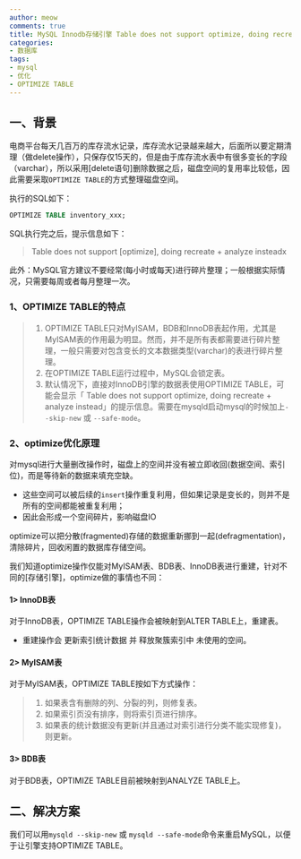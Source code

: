 ```yaml
---
author: meow
comments: true
title: MySQL Innodb存储引擎 Table does not support optimize, doing recreate + analyze instead 解决方案
categories:
- 数据库
tags:
- mysql
- 优化
- OPTIMIZE TABLE
---
```


## 一、背景

电商平台每天几百万的库存流水记录，库存流水记录越来越大，后面所以要定期清理（做delete操作），只保存仅15天的，但是由于库存流水表中有很多变长的字段（varchar），所以采用[delete语句]删除数据之后，磁盘空间的复用率比较低，因此需要采取`OPTIMIZE TABLE`的方式整理磁盘空间。

执行的SQL如下：

``` sql
OPTIMIZE TABLE inventory_xxx;
```

SQL执行完之后，提示信息如下：

> Table does not support [optimize], doing recreate + analyze insteadx

此外：MySQL官方建议不要经常(每小时或每天)进行碎片整理；一般根据实际情况，只需要每周或者每月整理一次。

### 1、OPTIMIZE TABLE的特点

> 1.  OPTIMIZE TABLE只对MyISAM，BDB和InnoDB表起作用，尤其是MyISAM表的作用最为明显。然而，并不是所有表都需要进行碎片整理，一般只需要对包含变长的文本数据类型(varchar)的表进行碎片整理。
> 2.  在OPTIMIZE TABLE运行过程中，MySQL会锁定表。
> 3.  默认情况下，直接对InnoDB引擎的数据表使用OPTIMIZE TABLE，可能会显示「 Table does not support optimize, doing recreate + analyze instead」的提示信息。需要在mysqld启动mysql的时候加上`--skip-new` 或 `--safe-mode`。

### 2、optimize优化原理

对mysql进行大量删改操作时，磁盘上的空间并没有被立即收回(数据空间、索引位)，而是等待新的数据来填充空缺。

-   这些空间可以被后续的`insert`操作重复利用，但如果记录是变长的，则并不是所有的空间都能被重复利用；
-   因此会形成一个空间碎片，影响磁盘IO

optimize可以把分散(fragmented)存储的数据重新挪到一起(defragmentation)，清除碎片，回收闲置的数据库存储空间。

我们知道optimize操作仅能对MyISAM表、BDB表、InnoDB表进行重建，针对不同的[存储引擎]，optimize做的事情也不同：

#### 1> InnoDB表

对于InnoDB表，OPTIMIZE TABLE操作会被映射到ALTER TABLE上，重建表。

-   重建操作会 更新索引统计数据 并 释放聚簇索引中 未使用的空间。

#### 2> MyISAM表

对于MyISAM表，OPTIMIZE TABLE按如下方式操作：

> 1.  如果表含有删除的列、分裂的列，则修复表。
> 2.  如果索引页没有排序，则将索引页进行排序。
> 3.  如果表的统计数据没有更新(并且通过对索引进行分类不能实现修复)，则更新。

#### 3> BDB表

对于BDB表，OPTIMIZE TABLE目前被映射到ANALYZE TABLE上。

## 二、解决方案

我们可以用`mysqld --skip-new` 或 `mysqld --safe-mode`命令来重启MySQL，以便于让引擎支持OPTIMIZE TABLE。

